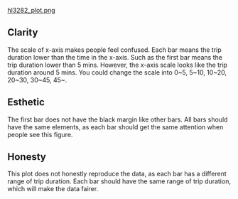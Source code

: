 [hl3282_plot.png](hl3282_plot.png)


## Clarity

The scale of x-axis makes people feel confused. Each bar means the trip duration lower than the time in the x-axis. Such as the first bar means the trip duration lower than 5 mins. However, the x-axis scale looks like the trip duration around 5 mins. You could change the scale into 0~5, 5~10, 10~20, 20~30, 30~45, 45~.

## Esthetic

The first bar does not have the black margin like other bars. All bars should have the same elements, as each bar should get the same attention when people see this figure.

## Honesty

This plot does not honestly reproduce the data, as each bar has a different range of trip duration. Each bar should have the same range of trip duration, which will make the data fairer.

